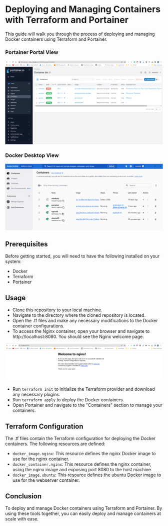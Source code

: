 # Deploying and Managing Containers with Terraform and Portainer

This guide will walk you through the process of deploying and managing Docker containers using Terraform and Portainer.

### Portainer Portal View
![Alt text](Media/3.png)

### Docker Desktop View
![Alt text](Media/2.png)

## Prerequisites
Before getting started, you will need to have the following installed on your system:

+ Docker
+ Terraform
+ Portainer

## Usage
+ Clone this repository to your local machine.
+ Navigate to the directory where the cloned repository is located.
+ Open the .tf files and make any necessary modifications to the Docker container configurations.
+ To access the Nginx container, open your browser and navigate to http://localhost:8080. You should see the Nginx welcome page.

![Alt text](Media/Screenshot%202023-04-13%20073927.png)

+ Run `terraform init` to initialize the Terraform provider and download any necessary plugins.
+ Run `terraform apply` to deploy the Docker containers.
+ Open Portainer and navigate to the "Containers" section to manage your containers.

## Terraform Configuration
The .tf files contain the Terraform configuration for deploying the Docker containers. The following resources are defined:

+ `docker_image.nginx`: This resource defines the nginx Docker image to use for the nginx container.
+ `docker_container.nginx`: This resource defines the nginx container, using the nginx image and exposing port 8080 to the host machine.
+ `docker_image.ubuntu`: This resource defines the ubuntu Docker image to use for the webserver container.


## Conclusion
To deploy and manage Docker containers using Terraform and Portainer. By using these tools together, you can easily deploy and manage containers at scale with ease.




